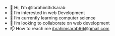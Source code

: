 - 👋 Hi, I’m @ibrahim3idsarab
- 👀 I’m interested in web Development 
- 🌱 I’m currently learning computer science 
- 💞️ I’m looking to collaborate on web development 
- 📫 How to reach me ibrahimsarab66@gmail.com

<!---
ibrahim3idsarab/ibrahim3idsarab is a ✨ special ✨ repository because its `README.md` (this file) appears on your GitHub profile.
You can click the Preview link to take a look at your changes.
--->

